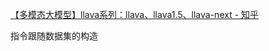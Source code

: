 [【多模态大模型】llava系列：llava、llava1.5、llava-next - 知乎](https://zhuanlan.zhihu.com/p/695100288)

指令跟随数据集的构造
